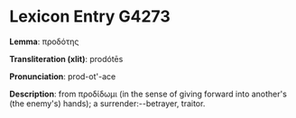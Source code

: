 # Lexicon Entry G4273

**Lemma**: προδότης

**Transliteration (xlit)**: prodótēs

**Pronunciation**: prod-ot'-ace

**Description**:
from προδίδωμι (in the sense of giving forward into another's (the enemy's) hands); a surrender:--betrayer, traitor.
